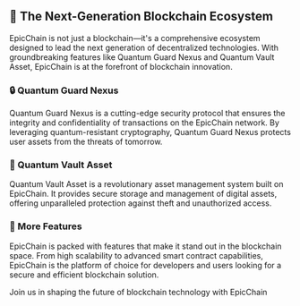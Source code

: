 ## 🚀 The Next-Generation Blockchain Ecosystem

EpicChain is not just a blockchain—it's a comprehensive ecosystem designed to lead the next generation of decentralized technologies. With groundbreaking features like Quantum Guard Nexus and Quantum Vault Asset, EpicChain is at the forefront of blockchain innovation.

### 🔒 Quantum Guard Nexus
Quantum Guard Nexus is a cutting-edge security protocol that ensures the integrity and confidentiality of transactions on the EpicChain network. By leveraging quantum-resistant cryptography, Quantum Guard Nexus protects user assets from the threats of tomorrow.

### 💼 Quantum Vault Asset
Quantum Vault Asset is a revolutionary asset management system built on EpicChain. It provides secure storage and management of digital assets, offering unparalleled protection against theft and unauthorized access.

### 🌟 More Features
EpicChain is packed with features that make it stand out in the blockchain space. From high scalability to advanced smart contract capabilities, EpicChain is the platform of choice for developers and users looking for a secure and efficient blockchain solution.

Join us in shaping the future of blockchain technology with EpicChain
